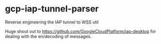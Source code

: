 # gcp-iap-tunnel-parser
Reverse engineering the IAP tunnel to WSS util


Huge shout out to https://github.com/GoogleCloudPlatform/iap-desktop for dealing with the en/decoding of messages.